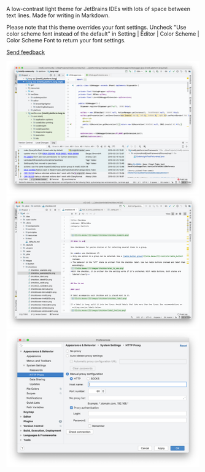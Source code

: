 A low-contrast light theme for JetBrains IDEs with lots of space between text lines. Made for writing in Markdown.  
  
Please note that this theme overrides your font settings. Uncheck "Use color scheme font instead of the default" in Setting | Editor | Color Scheme | Color Scheme Font to return your font settings.  
  
<a href="https://github.com/OlyaB/GreyTheme/issues">Send feedback</a>  
  
![Gray theme main window Java](/screenshots/gray-main-window-java.png)
![Gray theme main window Markdown](/screenshots/gray-main-window-markdown.png)
![Gray theme settings](/screenshots/gray-settings.png)